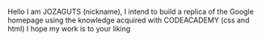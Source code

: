 
Hello I am JOZAGUTS (nickname), I intend to build a replica of the Google homepage using the knowledge acquired with CODEACADEMY (css and html) I hope my work is to your liking